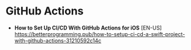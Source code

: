 # GitHub Actions

- **How to Set Up CI/CD With GitHub Actions for iOS** [EN-US] <br>
https://betterprogramming.pub/how-to-setup-ci-cd-a-swift-project-with-github-actions-31210592c14c